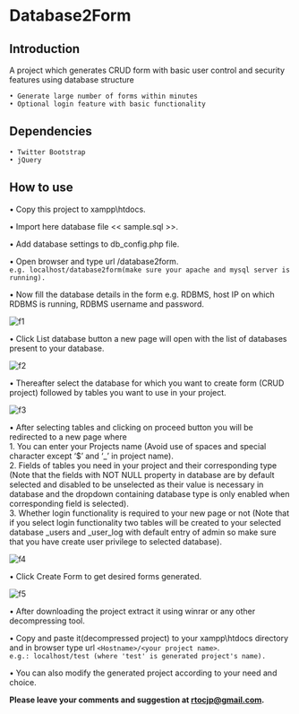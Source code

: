 Database2Form
===
Introduction
---
A project which generates CRUD form with basic user control and security features using database structure

	• Generate large number of forms within minutes
	• Optional login feature with basic functionality
	
Dependencies
---
	• Twitter Bootstrap
	• jQuery
	
How to use
---

• Copy this project to xampp\htdocs.
	
• Import here database file << sample.sql >>.
	
• Add database settings to db_config.php file.
	
• Open browser and type url <hostname>/database2form.  
	`e.g. localhost/database2form(make sure your apache and mysql server is running).`
	
• Now fill the database details in the form e.g. RDBMS, host IP on which RDBMS is running, RDBMS username and password.

![f1](https://user-images.githubusercontent.com/49361836/56358389-1a281c80-61fc-11e9-9093-d057178c2703.jpg)

• Click List database button a new page will open with the list of databases present to your database.

![f2](https://user-images.githubusercontent.com/49361836/56358417-2a3ffc00-61fc-11e9-99ba-020733c24a13.jpg)
	
• Thereafter select the database for which you want to create form (CRUD project) followed by tables you want to use in your project.

![f3](https://user-images.githubusercontent.com/49361836/56358429-3330cd80-61fc-11e9-920f-d465a10c6600.jpg)
	
• After selecting tables and clicking on proceed button you will be redirected to a new page where  
	1. You can enter your Projects name (Avoid use of spaces and special character except ‘$’ and ‘_’ in project name).   
	2. Fields of tables you need in your project and their corresponding type (Note that the fields with NOT NULL property 			in database are by default selected and disabled to be unselected as their value is necessary in database and 			the dropdown containing database type is only enabled when corresponding field is selected).  
	3. Whether login functionality is required to your new page or not (Note that if you select login functionality two 			tables will be created to your selected database <dbname>_users and <dbname>_user_log with default entry of 			admin so make sure that you have create user privilege to selected database).
	
![f4](https://user-images.githubusercontent.com/49361836/56358447-3cba3580-61fc-11e9-9307-045890684776.jpg)
		
• Click Create Form to get desired forms generated.   

![f5](https://user-images.githubusercontent.com/49361836/56358463-46439d80-61fc-11e9-93d6-b24b96b508c3.jpg)

• After downloading the project extract it using winrar or any other decompressing tool.
	
•  Copy and paste it(decompressed project) to your xampp\htdocs directory and in browser type url `<Hostname>/<your project name>`.  
	`e.g.: localhost/test (where 'test' is generated project's name).`
		
• You can also modify the generated project according to your need and choice.

**Please leave your comments and suggestion at rtocjp@gmail.com.**
